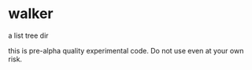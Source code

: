# walker
a list tree dir

this is pre-alpha quality experimental code. Do not use even at your own risk.